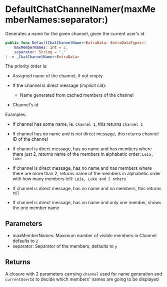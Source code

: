 # DefaultChatChannelNamer(maxMemberNames:separator:)

Generates a name for the given channel, given the current user's id.

``` swift
public func DefaultChatChannelNamer<ExtraData: ExtraDataTypes>(
    maxMemberNames: Int = 2,
    separator: String = ","
) -> _ChatChannelNamer<ExtraData> 
```

The priority order is:

  - Assigned name of the channel, if not empty

  - If the channel is direct message (implicit cid):
    
      - Name generated from cached members of the channel

  - Channel's id

Examples:

  - If channel has some name, ie. `Channel 1`, this returns `Channel 1`

  - If channel has no name and is not direct message, this returns channel ID of the channel

  - If channel is direct message, has no name and has members where there just 2,
    returns name of the members in alphabetic order: `Leia, Luke`

  - If channel is direct message, has no name and has members where there are more than 2,
    returns name of the members in alphabetic order with how many members left: `Leia, Luke and 5 others`

  - If channel is direct message, has no name and no members, this returns `nil`

  - If channel is direct message, has no name and only one member, shows the one member name

## Parameters

  - maxMemberNames: Maximum number of visible members in Channel defaults to `2`
  - separator: Separator of the members, defaults to `y`

## Returns

A closure with 2 parameters carrying `channel` used for name generation and `currentUserId` to decide which members' names are going to be displayed

